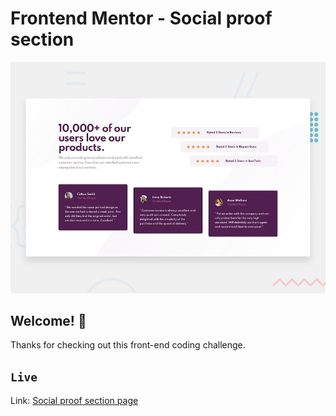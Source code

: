 # Frontend Mentor - Social proof section

![Design preview for the Social proof section coding challenge](./design/desktop-preview.jpg)

## Welcome! 👋

Thanks for checking out this front-end coding challenge.

## `Live`

Link: [Social proof section page](https://social-proof-section-master-brown.vercel.app)
